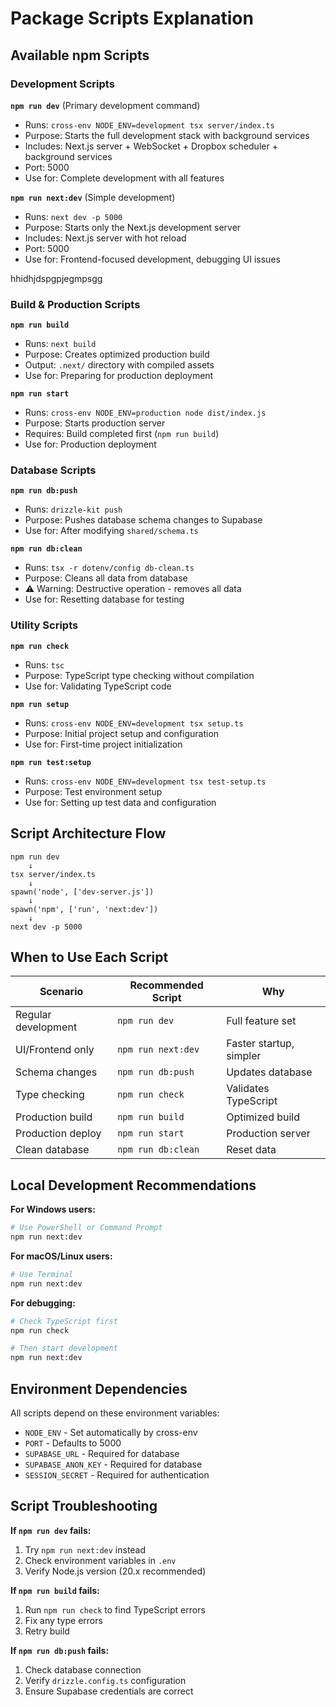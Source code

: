 # Package Scripts Explanation

## Available npm Scripts

### Development Scripts

**`npm run dev`** (Primary development command)
- Runs: `cross-env NODE_ENV=development tsx server/index.ts`
- Purpose: Starts the full development stack with background services
- Includes: Next.js server + WebSocket + Dropbox scheduler + background services
- Port: 5000
- Use for: Complete development with all features

**`npm run next:dev`** (Simple development)
- Runs: `next dev -p 5000`
- Purpose: Starts only the Next.js development server
- Includes: Next.js server with hot reload
- Port: 5000
- Use for: Frontend-focused development, debugging UI issues


hhidhjdspgpjegmpsgg






### Build & Production Scripts

**`npm run build`**
- Runs: `next build`
- Purpose: Creates optimized production build
- Output: `.next/` directory with compiled assets
- Use for: Preparing for production deployment

**`npm run start`**
- Runs: `cross-env NODE_ENV=production node dist/index.js`
- Purpose: Starts production server
- Requires: Build completed first (`npm run build`)
- Use for: Production deployment

### Database Scripts

**`npm run db:push`**
- Runs: `drizzle-kit push`
- Purpose: Pushes database schema changes to Supabase
- Use for: After modifying `shared/schema.ts`

**`npm run db:clean`**
- Runs: `tsx -r dotenv/config db-clean.ts`
- Purpose: Cleans all data from database
- ⚠️ Warning: Destructive operation - removes all data
- Use for: Resetting database for testing

### Utility Scripts

**`npm run check`**
- Runs: `tsc`
- Purpose: TypeScript type checking without compilation
- Use for: Validating TypeScript code

**`npm run setup`**
- Runs: `cross-env NODE_ENV=development tsx setup.ts`
- Purpose: Initial project setup and configuration
- Use for: First-time project initialization

**`npm run test:setup`**
- Runs: `cross-env NODE_ENV=development tsx test-setup.ts`
- Purpose: Test environment setup
- Use for: Setting up test data and configuration

## Script Architecture Flow

```
npm run dev
    ↓
tsx server/index.ts
    ↓
spawn('node', ['dev-server.js'])
    ↓
spawn('npm', ['run', 'next:dev'])
    ↓
next dev -p 5000
```

## When to Use Each Script

| Scenario | Recommended Script | Why |
|----------|-------------------|-----|
| Regular development | `npm run dev` | Full feature set |
| UI/Frontend only | `npm run next:dev` | Faster startup, simpler |
| Schema changes | `npm run db:push` | Updates database |
| Type checking | `npm run check` | Validates TypeScript |
| Production build | `npm run build` | Optimized build |
| Production deploy | `npm run start` | Production server |
| Clean database | `npm run db:clean` | Reset data |

## Local Development Recommendations

**For Windows users:**
```bash
# Use PowerShell or Command Prompt
npm run next:dev
```

**For macOS/Linux users:**
```bash
# Use Terminal
npm run next:dev
```

**For debugging:**
```bash
# Check TypeScript first
npm run check

# Then start development
npm run next:dev
```

## Environment Dependencies

All scripts depend on these environment variables:
- `NODE_ENV` - Set automatically by cross-env
- `PORT` - Defaults to 5000
- `SUPABASE_URL` - Required for database
- `SUPABASE_ANON_KEY` - Required for database
- `SESSION_SECRET` - Required for authentication

## Script Troubleshooting

**If `npm run dev` fails:**
1. Try `npm run next:dev` instead
2. Check environment variables in `.env`
3. Verify Node.js version (20.x recommended)

**If `npm run build` fails:**
1. Run `npm run check` to find TypeScript errors
2. Fix any type errors
3. Retry build

**If `npm run db:push` fails:**
1. Check database connection
2. Verify `drizzle.config.ts` configuration
3. Ensure Supabase credentials are correct